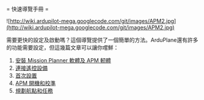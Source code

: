 ﻿= 快速導覽手冊 =

![http://wiki.ardupilot-mega.googlecode.com/git/images/APM2.jpg](http://wiki.ardupilot-mega.googlecode.com/git/images/APM2.jpg)

需要更快的設定及啟動嗎？這個導覽提供了一個簡單的方法。ArduPlane還有許多的功能需要設定，但這幾篇文章可以讓你嚐鮮：

  1. [安裝 Mission Planner 軟體及 APM 軔體](http://code.google.com/p/ardupilot-mega/wiki/MPInstallation)
  1. [連接遙控設備](http://code.google.com/p/ardupilot-mega/wiki/APM2RC)
  1. [首次設置](http://code.google.com/p/ardupilot-mega/wiki/APM2RCSetup)
  1. [APM 開機和校準](http://code.google.com/p/ardupilot-mega/wiki/StartingArduPilotMega)
  1. [規劃航點和任務](http://code.google.com/p/ardupilot-mega/wiki/MPWaypoint)